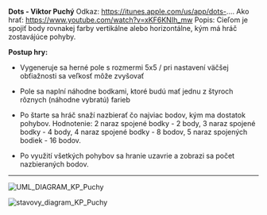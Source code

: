 **Dots - Viktor Puchý**
Odkaz:	 	https://itunes.apple.com/us/app/dots-....
Ako hrať:	https://www.youtube.com/watch?v=xKF6KNIh_mw
Popis:		Cieľom je spojiť body rovnakej farby vertikálne alebo horizontálne, kým má hráč zostavájúce pohyby.

**Postup hry:**
- Vygeneruje sa herné pole s rozmermi 5x5 / pri nastavení väčšej obťiažnosti sa veľkosť môže zvyšovať
- Pole sa naplní náhodne bodkami, ktoré budú mať jednu z štyroch rôznych (náhodne vybratú) farieb
- Po štarte sa hráč snaží nazbierať čo najviac bodov, kým ma dostatok pohybov.
Hodnotenie:
    2 naraz spojené bodky - 2 body, 
    3 naraz spojené bodky - 4 body, 
    4 naraz spojené bodky - 8 bodov, 
    5 naraz spojených bodiek - 16 bodov. 

- Po využití všetkých pohybov sa hranie uzavrie a zobrazi sa počet nazbieraných bodov.

------------------------------------------------------------------------------------------------------------------------
![UML_DIAGRAM_KP_Puchy](/uploads/c9c4f78f3465cd2b455badde713a8f74/UML_DIAGRAM_KP_Puchy.png)

![stavovy_diagram_KP_Puchy](/uploads/a741afc6e544dfcf711d4e1245efb0e4/stavovy_diagram_KP_Puchy.png)
